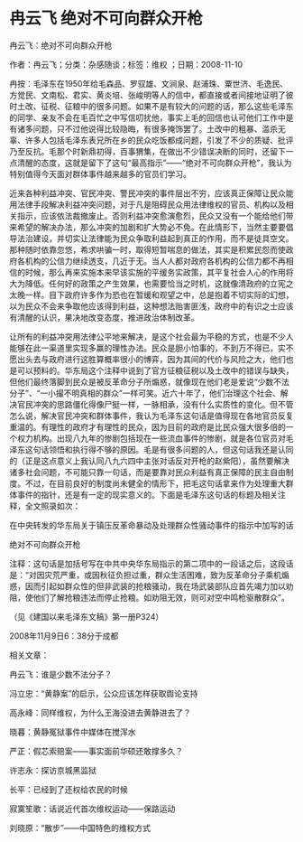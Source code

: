 # 冉云飞  绝对不可向群众开枪  
  
冉云飞：绝对不可向群众开枪  
作者：冉云飞；分类：杂感随谈；标签：维权 ；日期：2008-11-10  
冉按：毛泽东在1950年给毛森品、罗驭雄、文涧泉、赵浦珠、粟世济、毛逸民、方觉民、文南松、君实、黄炎培、张峻明等人的信中，都直接或者间接地证明了彼时土改、征税、征粮中的很多问题。如果不是有较大的问题的话，那么这些毛泽东的同学、亲友不会在毛百忙之中写信叨扰他，事实上毛的回信也认可他们工作中是有诸多问题，只不过他说得比较隐晦，有很多掩饰罢了。土改中的粗暴、滥杀无辜、许多人包括毛泽东表兄所在乡的民众吃饭都成问题，引发了不少的质疑、批评乃至反抗。毛那个时新鼎初得，百事猬集，在做出不少错误决断的同时，还留下一点清醒的态度，这就是留下了这句“最高指示”——“绝对不可向群众开枪”，我认为特别值得今天面对群体事件越来越多的官员们学习。  
近来各种利益冲突、官民冲突、警民冲突的事件层出不穷，应该真正保障让民众能用法律手段解决利益冲突问题，对于凡是阻碍民众用法律维权的官员、机构以及相关指示，应该依法裁撤废止。否则利益冲突愈演愈烈，民众又没有一个能给他们带来希望的解决办法，那么冲突的加剧和扩大势必不免。在此情形下，当然主要要倡导法治建设，并切实让法律能为民众争取利益起到真正的作用，而不是徒具空文。那种随时依靠忽悠，希求哄骗一时，取得短暂喘息的做法，其实是积累民怨而使政府各机构的公信力继续透支，几近于无。当人人都对政府各机构的公信力都不再相信的时候，那么再来实施本来早该实施的平缓务实政策，其平复社会人心的作用将大为降低。任何好的政策之产生效果，也需要恰当之时机，这就像清政府的立宪之太晚一样。目下政府许多作为恐也在暂缓和观望之中，总是抱着不切实际的幻想，以为民众不会来争取他应该得到利益，这种想法贻害匪浅，政府中的有识之士应该有清醒的认识，果决地改变态度，推进政治体制改革。  
让所有的利益冲突用法律公平地来解决，是这个社会最为平稳的方式，也是不少人能够在此一渠道里实现多赢的理性办法。民众是胆小怕事的，不到万不得已，实不愿出头去与政府进行这胜算概率很小的博弈，因为其间的代价与风险之大，他们也是可以预料的。华东局这个注释中说到了官方征粮征税以及土改中的错误与缺失，但他们最终落脚到民众是被反革命分子所煽惑，就像现在他们老是爱说“少数不法分子”、“一小撮不明真相的群众”一样可笑。近六十年了，他们治理这个社会、解决官民冲突的思路僵化得像尸挺一样，一脉相承，没有什么实质性的变化。但不管怎么说，解决官民冲突和群体事件，我认为毛泽东这句话是值得现在各地官员反复重温的。有理性的政府才有理性的民众，因为目前的政府是比民众强大很多倍的一个权力机构。出现八九年的惨剧包括现在一些流血事件的惨剧，就是各位官员对毛泽东这句话领悟和执行得不够的原因。毛是有很多问题的人，但这句话我还是认同的（正是这点意义上我认同八九六四中主张对话反对开枪的赵紫阳），虽然要解决诸多社会问题，不可能只靠一句话，而是要靠对民众利益有真正保障的民主自由制度。不过，在目前良好的制度尚未健全的情形下，把毛这句话拿来作为处理重大群体事件的指针，还是有一定的现实意义的。下面是毛泽东这句话的标题及相关注释，全文照录如次：  
在中央转发的华东局关于镇压反革命暴动及处理群众性骚动事件的指示中加写的话  
绝对不可向群众开枪  
注释：这句话是加括号写在中共中央华东局指示的第二项中的一段话之后，这段话是：“对因灾荒严重，或因秋征负担过重，群众生活困难，致为反革命分子乘机煽惑，因而引起如群众性的但非武装的抢粮骚动，我在场武装部队应首先竭力加以劝阻，使他们了解抢粮违法而停止抢粮。如劝阻无效，则可对空中鸣枪驱散群众”。  
（见《建国以来毛泽东文稿》第一册P324）  
2008年11月9日6：38分于成都  
  
相关文章：  
冉云飞：谁是少数不法分子？  
冯立忠：“黄静案”的启示，公众应该怎样获取舆论支持  
高永峰：同样维权，为什么王海没进去黄静进去了？  
晓暮：黄静冤狱事件中媒体在搅浑水  
严正：假芯索赔案——事实面前华硕还敢撑多久？  
许志永：探访京城黑监狱  
长平：已经到了还权给农民的时候  
寂寞笙歌：话说近代首次维权运动——保路运动  
刘晓原：“散步”——中国特色的维权方式